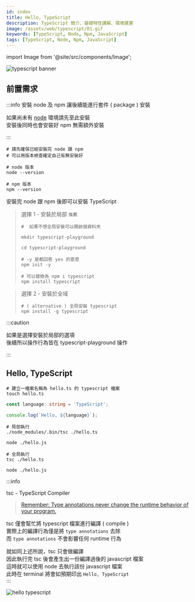 ```yaml
---
id: index
title: Hello, TypeScript
description: TypeScript 簡介、基礎特性講解、環境建置
image: /assets/web/typescript/01.gif
keywords: [TypeScript, Node, Npm, JavaScript]
tags: [TypeScript, Node, Npm, JavaScript]
---
```


import Image from '@site/src/components/Image';

<Image src="/assets/web/typescript/01.gif" alt="typescript banner" />

## 前置需求

:::info 安裝 node 及 npm 讓後續能進行套件 ( package ) 安裝

如果尚未有 [node](https://nodejs.org/en/download) 環境請先至此安裝  
安裝後同時也會安裝好 npm 無需額外安裝

:::

```shell showLineNumbers title="terminal"
# 請先確保已經安裝完 node 跟 npm
# 可以用版本檢查確定自己有無安裝好

# node 版本
node --version

# npm 版本
npm --version
```

安裝完 node 跟 npm 後即可以安裝 TypeScript

> 選擇 1 - 安裝於局部 `推薦`
>
> ```shell showLineNumbers title="terminal"
> #  如果不想全局安裝可以開啟個資料夾
>
> mkdir typescript-playground
>
> cd typescript-playground
>
> # -y 是都回答 yes 的意思
> npm init -y
>
> # 可以替換為 npm i typescript
> npm install typescript
> ```

> 選擇 2 - 安裝於全域
>
> ```shell showLineNumbers title="terminal"
> # ( alternative ) 全局安裝 typescript
> npm install -g typescript
> ```

:::caution

如果是選擇安裝於局部的選項  
後續所以操作行為皆在 typescript-playground 操作

:::

## Hello, TypeScript

```shell showLineNumbers title="terminal"
# 建立一檔案名稱為 hello.ts 的 typescript 檔案
touch hello.ts
```

```typescript showLineNumbers title="./hello.ts"
const language: string = 'TypeScript';

console.log(`Hello, ${language}`);
```

```shell showLineNumbers title="terminal"
# 局部執行
./node_modules/.bin/tsc ./hello.ts

node ./hello.js

# 全局執行
tsc ./hello.ts

node ./hello.js
```

:::info

tsc - TypeScript Compiler

> [Remember: Type annotations never change the runtime behavior of your program.](https://www.typescriptlang.org/docs/handbook/2/basic-types.html)

tsc 僅會幫忙將 typescript 檔案進行編譯 ( compile )  
實際上的編譯行為僅是將 `type annotations` 去除  
而 `type annotations` 不會影響任何 runtime 行為

就如同上述所說，tsc 只會做編譯  
因此執行完 tsc 後會產生出一份編譯過後的 javascript 檔案  
這時就可以使用 node 去執行該份 javascript 檔案  
此時在 terminal 將會如預期印出 `Hello, TypeScript`  
:::

<Image src="/assets/web/typescript/02.gif" alt="hello typescript" />
